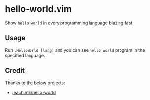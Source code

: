 # hello-world.vim

Show `hello world` in every programming language blazing fast.

## Usage

Run `:HelloWorld [lang]` and you can see `hello world` program in the specified
language.

## Credit

Thanks to the below projects:

+ [leachim6/hello-world](https://github.com/leachim6/hello-world)
